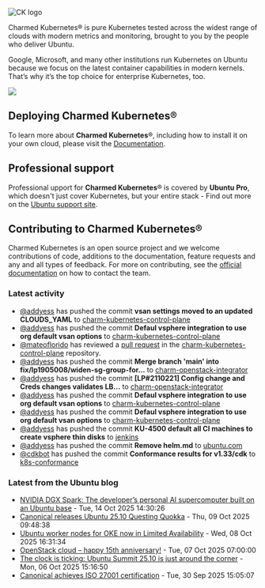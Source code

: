 ![CK logo](https://assets.ubuntu.com/v1/451d4cf4-Charmed+Kubernetes_RGB_onWhite_2022.svg)

Charmed Kubernetes® is pure Kubernetes tested across the widest range of clouds with modern metrics and monitoring, brought to you by the people who deliver Ubuntu.

Google, Microsoft, and many other institutions run Kubernetes on Ubuntu because we focus on the latest container capabilities in modern kernels. That’s why it’s the top choice for enterprise Kubernetes, too.

![](https://assets.ubuntu.com/v1/843c77b6-juju-at-a-glace.svg)

## Deploying Charmed Kubernetes®

To learn more about **Charmed Kubernetes**®, including how to install it on your own cloud, please visit the [Documentation][docs].

## Professional support

Professional upport for **Charmed Kubernetes**® is covered by **Ubuntu Pro**, which doesn't just cover Kubernetes, but your entire stack - Find out more on the [Ubuntu support site](https://ubuntu.com/support).

## Contributing to Charmed Kubernetes®

Charmed Kubernetes is an open source project and we welcome contributions of code, additions to the documentation, feature requests and any and all types of feedback. For more on contributing, see the [official documentation][get-in-touch] on how to contact the team.

<!-- LINKS -->
[docs]: https://ubuntu.com/kubernetes/docs
[get-in-touch]: https://ubuntu.com/kubernetes/docs/get-in-touch

### Latest activity

<!-- activity starts -->
 - [@addyess](https://github.com/addyess) has pushed the commit **vsan settings moved to an updated CLOUDS_YAML** to [charm-kubernetes-control-plane](https://github.com/charmed-kubernetes/charm-kubernetes-control-plane)
 - [@addyess](https://github.com/addyess) has pushed the commit **Defaul vsphere integration to use org default vsan options** to [charm-kubernetes-control-plane](https://github.com/charmed-kubernetes/charm-kubernetes-control-plane)
 - [@mateoflorido](https://github.com/mateoflorido) has reviewed a [pull request](https://github.com/charmed-kubernetes/charm-kubernetes-control-plane/pull/406) in the [charm-kubernetes-control-plane](https://github.com/charmed-kubernetes/charm-kubernetes-control-plane) repository.
 - [@addyess](https://github.com/addyess) has pushed the commit **Merge branch 'main' into fix/lp1905008/widen-sg-group-for...** to [charm-openstack-integrator](https://github.com/charmed-kubernetes/charm-openstack-integrator)
 - [@addyess](https://github.com/addyess) has pushed the commit **[LP#2110221] Config change and Creds changes validates LB...** to [charm-openstack-integrator](https://github.com/charmed-kubernetes/charm-openstack-integrator)
 - [@addyess](https://github.com/addyess) has pushed the commit **Defaul vsphere integration to use org default vsan options** to [charm-kubernetes-control-plane](https://github.com/charmed-kubernetes/charm-kubernetes-control-plane)
 - [@addyess](https://github.com/addyess) has pushed the commit **Defaul vsphere integration to use org default vsan options** to [charm-kubernetes-control-plane](https://github.com/charmed-kubernetes/charm-kubernetes-control-plane)
 - [@addyess](https://github.com/addyess) has pushed the commit **KU-4500 default all CI machines to create vsphere thin disks** to [jenkins](https://github.com/charmed-kubernetes/jenkins)
 - [@addyess](https://github.com/addyess) has pushed the commit **Remove helm.md** to [ubuntu.com](https://github.com/charmed-kubernetes/ubuntu.com)
 - [@cdkbot](https://github.com/cdkbot) has pushed the commit **Conformance results for v1.33/cdk** to [k8s-conformance](https://github.com/charmed-kubernetes/k8s-conformance)
<!-- activity ends -->

<!-- roadmap starts -->

<!-- roadmap ends -->

### Latest from the Ubuntu blog

<!-- blog starts -->
* [NVIDIA DGX Spark: The developer’s personal AI supercomputer built on an Ubuntu base](https://ubuntu.com//blog/nvidia-dgx-spark-ubuntu-base) - Tue, 14 Oct 2025 14:30:26 
* [Canonical releases Ubuntu 25.10 Questing Quokka](https://ubuntu.com//blog/canonical-releases-ubuntu-25-10-questing-quokka) - Thu, 09 Oct 2025 09:48:38 
* [Ubuntu worker nodes for OKE now in Limited Availability](https://ubuntu.com//blog/ubuntu-worker-nodes-for-oracle-oke-now-in-limited-availability) - Wed, 08 Oct 2025 16:31:34 
* [OpenStack cloud – happy 15th anniversary!](https://ubuntu.com//blog/openstack-cloud-happy-15th-anniversary) - Tue, 07 Oct 2025 07:00:00 
* [The clock is ticking: Ubuntu Summit 25.10 is just around the corner](https://ubuntu.com//blog/the-clock-is-ticking-ubuntu-summit-25-10-is-just-around-the-corner) - Mon, 06 Oct 2025 15:16:50 
* [Canonical achieves ISO 27001 certification](https://ubuntu.com//blog/canonical-achieves-iso-27001-certification) - Tue, 30 Sep 2025 15:05:07 
<!-- blog ends -->
